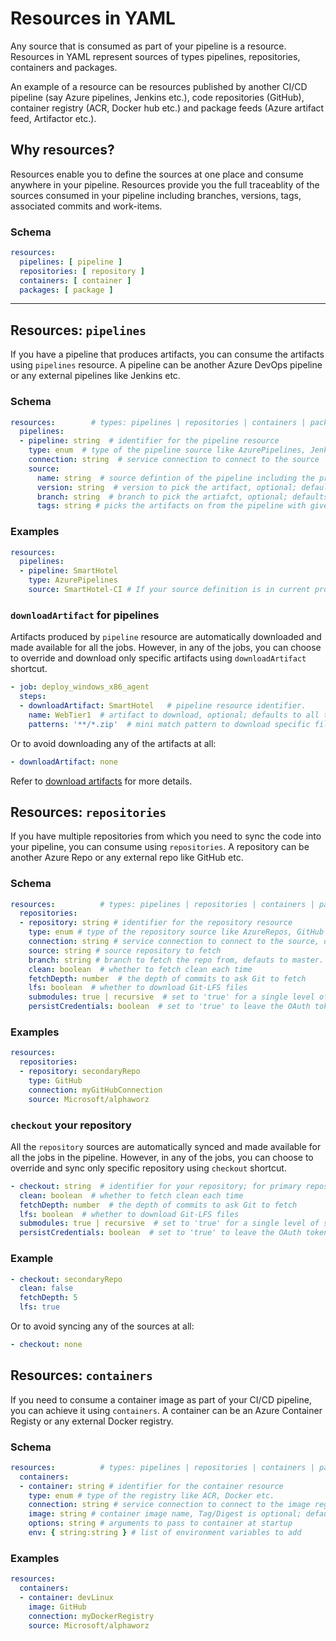 # Resources in YAML

Any source that is consumed as part of your pipeline is a resource. Resources in YAML represent sources of types pipelines, repositories, containers and packages.

An example of a resource can be resources published by another CI/CD pipeline (say Azure pipelines, Jenkins etc.), code repositories (GitHub), container registry (ACR, Docker hub etc.) and package feeds (Azure artifact feed, Artifactor etc.).  

## Why resources?

Resources enable you to define the sources at one place and consume anywhere in your pipeline. Resources provide you the full traceablity of the sources consumed in your pipeline including branches, versions, tags, associated commits and work-items. 

### Schema

```yaml
resources:
  pipelines: [ pipeline ]  
  repositories: [ repository ]
  containers: [ container ]
  packages: [ package ]
```

---

## Resources: `pipelines`

If you have a pipeline that produces artifacts, you can consume the artifacts using `pipelines` resource. A pipeline can be another Azure DevOps pipeline or any external pipelines like Jenkins etc.

### Schema

```yaml
resources:        # types: pipelines | repositories | containers | packages
  pipelines:
  - pipeline: string  # identifier for the pipeline resource
    type: enum  # type of the pipeline source like AzurePipelines, Jenkins etc. In future this can extend to other source types.
    connection: string  # service connection to connect to the source
    source:
      name: string  # source defintion of the pipeline including the project i.e. projectName/Definition
      version: string  # version to pick the artifact, optional; defaults to Latest
      branch: string  # branch to pick the artiafct, optional; defaults to master branch
      tags: string # picks the artifacts on from the pipeline with given tag, optional; defaults to no tags.
```

### Examples

```yaml
resources:         
  pipelines:
  - pipeline: SmartHotel      
    type: AzurePipelines
    source: SmartHotel-CI # If your source definition is in current project and doesn't need to update default versions
```


### `downloadArtifact` for pipelines

Artifacts produced by `pipeline` resource are automatically downloaded and made available for all the jobs. However, in any of the jobs, you can choose to override and download only specific artifacts using `downloadArtifact` shortcut.


```yaml
- job: deploy_windows_x86_agent
  steps:
  - downloadArtifact: SmartHotel   # pipeline resource identifier.
    name: WebTier1  # artifact to download, optional; defaults to all the artifacts from the resource.
    patterns: '**/*.zip'  # mini match pattern to download specific files, optional; defaults to all files.
```

Or to avoid downloading any of the artifacts at all:

```yaml
- downloadArtifact: none
```


Refer to [download artifacts](https://github.com/Microsoft/azure-pipelines-yaml/blob/master/design/pipeline-artifacts.md#downloading-artifacts-downloadartifact) for more details.


## Resources: `repositories`

If you have multiple repositories from which you need to sync the code into your pipeline, you can consume using `repositories`. A repository can be another Azure Repo or any external repo like GitHub etc.


### Schema

```yaml
resources:          # types: pipelines | repositories | containers | packages
  repositories:
  - repository: string # identifier for the repository resource      
    type: enum # type of the repository source like AzureRepos, GitHub etc. In future this can extend to other source types
    connection: string # service connection to connect to the source, defaults to primary source connection
    source: string # source repository to fetch
    branch: string # branch to fetch the repo from, defauts to master.
    clean: boolean  # whether to fetch clean each time
    fetchDepth: number  # the depth of commits to ask Git to fetch
    lfs: boolean  # whether to download Git-LFS files
    submodules: true | recursive  # set to 'true' for a single level of submodules or 'recursive' to get submodules of submodules
    persistCredentials: boolean  # set to 'true' to leave the OAuth token in the Git config after the initial fetch
```

### Examples

```yaml
resources:         
  repositories:
  - repository: secondaryRepo      
    type: GitHub
    connection: myGitHubConnection
    source: Microsoft/alphaworz
```

### `checkout` your repository

All the `repository` sources are automatically synced and made available for all the jobs in the pipeline. However, in any of the jobs, you can choose to override and sync only specific repository using `checkout` shortcut.


```yaml
- checkout: string  # identifier for your repository; for primary repository use the keyword self.
  clean: boolean  # whether to fetch clean each time
  fetchDepth: number  # the depth of commits to ask Git to fetch
  lfs: boolean  # whether to download Git-LFS files
  submodules: true | recursive  # set to 'true' for a single level of submodules or 'recursive' to get submodules of submodules
  persistCredentials: boolean  # set to 'true' to leave the OAuth token in the Git config after the initial fetch
```

### Example

```yaml
- checkout: secondaryRepo  
  clean: false
  fetchDepth: 5
  lfs: true
```

Or to avoid syncing any of the sources at all:

```yaml
- checkout: none
```

## Resources: `containers`

If you need to consume a container image as part of your CI/CD pipeline, you can achieve it using `containers`. A container can be an Azure Container Registy or any external Docker registry.

### Schema

```yaml
resources:          # types: pipelines | repositories | containers | packages
  containers:
  - container: string # identifier for the container resource      
    type: enum # type of the registry like ACR, Docker etc. 
    connection: string # service connection to connect to the image registry, defaults to ACR??
    image: string # container image name, Tag/Digest is optional; defaults to latest image
    options: string # arguments to pass to container at startup
    env: { string:string } # list of environment variables to add
```

### Examples

```yaml
resources:         
  containers:
  - container: devLinux      
    image: GitHub
    connection: myDockerRegistry
    source: Microsoft/alphaworz
```
